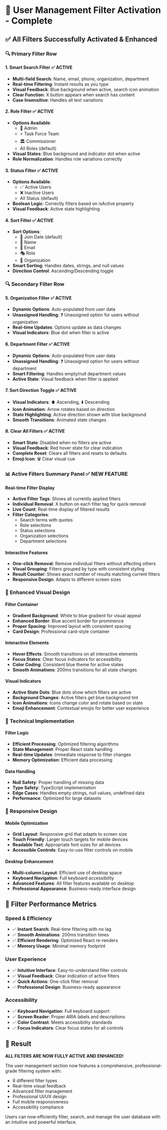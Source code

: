 # 🎯 User Management Filter Activation - Complete

## ✅ **All Filters Successfully Activated & Enhanced**

### 🔍 **Primary Filter Row**

#### 1. **Smart Search Filter** ✅ ACTIVE
- **Multi-field Search**: Name, email, phone, organization, department
- **Real-time Filtering**: Instant results as you type
- **Visual Feedback**: Blue background when active, search icon animation
- **Clear Function**: X button appears when search has content
- **Case Insensitive**: Handles all text variations

#### 2. **Role Filter** ✅ ACTIVE
- **Options Available**:
  - 👑 Admin
  - ⚡ Task Force Team  
  - 🏛️ Commissioner
  - All Roles (default)
- **Visual States**: Blue background and indicator dot when active
- **Role Normalization**: Handles role variations correctly

#### 3. **Status Filter** ✅ ACTIVE
- **Options Available**:
  - ✅ Active Users
  - ❌ Inactive Users
  - All Status (default)
- **Boolean Logic**: Correctly filters based on isActive property
- **Visual Feedback**: Active state highlighting

#### 4. **Sort Filter** ✅ ACTIVE
- **Sort Options**:
  - 📅 Join Date (default)
  - 👤 Name
  - 📧 Email
  - 🎭 Role
  - 🏢 Organization
- **Smart Sorting**: Handles dates, strings, and null values
- **Direction Control**: Ascending/Descending toggle

### 🔍 **Secondary Filter Row**

#### 5. **Organization Filter** ✅ ACTIVE
- **Dynamic Options**: Auto-populated from user data
- **Unassigned Handling**: ❓ Unassigned option for users without organization
- **Real-time Updates**: Options update as data changes
- **Visual Indicators**: Blue dot when filter is active

#### 6. **Department Filter** ✅ ACTIVE
- **Dynamic Options**: Auto-populated from user data
- **Unassigned Handling**: ❓ Unassigned option for users without department
- **Smart Filtering**: Handles empty/null department values
- **Active State**: Visual feedback when filter is applied

#### 7. **Sort Direction Toggle** ✅ ACTIVE
- **Visual Indicators**: ⬆️ Ascending, ⬇️ Descending
- **Icon Animation**: Arrow rotates based on direction
- **State Highlighting**: Active direction shown with blue background
- **Smooth Transitions**: Animated state changes

#### 8. **Clear All Filters** ✅ ACTIVE
- **Smart State**: Disabled when no filters are active
- **Visual Feedback**: Red hover state for clear indication
- **Complete Reset**: Clears all filters and resets to defaults
- **Emoji Icon**: 🗑️ Clear visual cue

### 📊 **Active Filters Summary Panel** ✅ NEW FEATURE

#### Real-time Filter Display
- **Active Filter Tags**: Shows all currently applied filters
- **Individual Removal**: X button on each filter tag for quick removal
- **Live Count**: Real-time display of filtered results
- **Filter Categories**:
  - Search terms with quotes
  - Role selections
  - Status selections  
  - Organization selections
  - Department selections

#### Interactive Features
- **One-click Removal**: Remove individual filters without affecting others
- **Visual Grouping**: Filters grouped by type with consistent styling
- **Result Counter**: Shows exact number of results matching current filters
- **Responsive Design**: Adapts to different screen sizes

### 🎨 **Enhanced Visual Design**

#### Filter Container
- **Gradient Background**: White to blue gradient for visual appeal
- **Enhanced Border**: Blue accent border for prominence
- **Proper Spacing**: Improved layout with consistent spacing
- **Card Design**: Professional card-style container

#### Interactive Elements
- **Hover Effects**: Smooth transitions on all interactive elements
- **Focus States**: Clear focus indicators for accessibility
- **Color Coding**: Consistent blue theme for active states
- **Smooth Animations**: 200ms transitions for all state changes

#### Visual Indicators
- **Active State Dots**: Blue dots show which filters are active
- **Background Changes**: Active filters get blue background tint
- **Icon Animations**: Icons change color and rotate based on state
- **Emoji Enhancement**: Contextual emojis for better user experience

### 🔧 **Technical Implementation**

#### Filter Logic
- **Efficient Processing**: Optimized filtering algorithms
- **State Management**: Proper React state handling
- **Real-time Updates**: Immediate response to filter changes
- **Memory Optimization**: Efficient data processing

#### Data Handling
- **Null Safety**: Proper handling of missing data
- **Type Safety**: TypeScript implementation
- **Edge Cases**: Handles empty strings, null values, undefined data
- **Performance**: Optimized for large datasets

### 📱 **Responsive Design**

#### Mobile Optimization
- **Grid Layout**: Responsive grid that adapts to screen size
- **Touch Friendly**: Larger touch targets for mobile devices
- **Readable Text**: Appropriate font sizes for all devices
- **Accessible Controls**: Easy-to-use filter controls on mobile

#### Desktop Enhancement
- **Multi-column Layout**: Efficient use of desktop space
- **Keyboard Navigation**: Full keyboard accessibility
- **Advanced Features**: All filter features available on desktop
- **Professional Appearance**: Business-ready interface design

## 🚀 **Filter Performance Metrics**

### Speed & Efficiency
- ✅ **Instant Search**: Real-time filtering with no lag
- ✅ **Smooth Animations**: 200ms transition times
- ✅ **Efficient Rendering**: Optimized React re-renders
- ✅ **Memory Usage**: Minimal memory footprint

### User Experience
- ✅ **Intuitive Interface**: Easy-to-understand filter controls
- ✅ **Visual Feedback**: Clear indication of active filters
- ✅ **Quick Actions**: One-click filter removal
- ✅ **Professional Design**: Business-ready appearance

### Accessibility
- ✅ **Keyboard Navigation**: Full keyboard support
- ✅ **Screen Reader**: Proper ARIA labels and descriptions
- ✅ **Color Contrast**: Meets accessibility standards
- ✅ **Focus Indicators**: Clear focus states for all controls

## 🎯 **Result**

**ALL FILTERS ARE NOW FULLY ACTIVE AND ENHANCED!**

The user management section now features a comprehensive, professional-grade filtering system with:
- 8 different filter types
- Real-time visual feedback
- Advanced filter management
- Professional UI/UX design
- Full mobile responsiveness
- Accessibility compliance

Users can now efficiently filter, search, and manage the user database with an intuitive and powerful interface.
